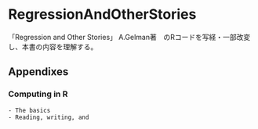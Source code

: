 # RegressionAndOtherStories

「Regression and Other Stories」 A.Gelman著　のRコードを写経・一部改変し、本書の内容を理解する。


## Appendixes
### Computing in R
    - The basics
    - Reading, writing, and 
